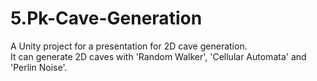 # 5.Pk-Cave-Generation
A Unity project for a presentation for 2D cave generation.  
It can generate 2D caves with 'Random Walker', 'Cellular Automata' and 'Perlin Noise'.
